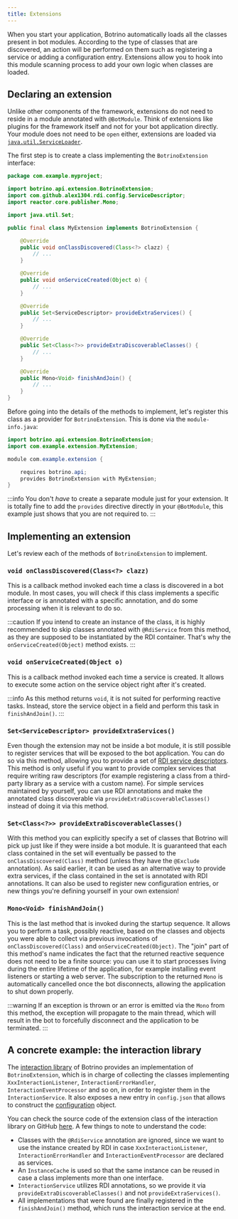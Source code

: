```yaml
---
title: Extensions
---
```


When you start your application, Botrino automatically loads all the classes present in bot modules. According to the type of classes that are discovered, an action will be performed on them such as registering a service or adding a configuration entry. Extensions allow you to hook into this module scanning process to add your own logic when classes are loaded.

## Declaring an extension

Unlike other components of the framework, extensions do not need to reside in a module annotated with `@BotModule`. Think of extensions like plugins for the framework itself and not for your bot application directly. Your module does not need to be `open` either, extensions are loaded via  [`java.util.ServiceLoader`](https://docs.oracle.com/en/java/javase/11/docs/api/java.base/java/util/ServiceLoader.html).

The first step is to create a class implementing the `BotrinoExtension` interface:

```java
package com.example.myproject;

import botrino.api.extension.BotrinoExtension;
import com.github.alex1304.rdi.config.ServiceDescriptor;
import reactor.core.publisher.Mono;

import java.util.Set;

public final class MyExtension implements BotrinoExtension {

    @Override
    public void onClassDiscovered(Class<?> clazz) {
        // ...
    }

    @Override
    public void onServiceCreated(Object o) {
        // ...
    }

    @Override
    public Set<ServiceDescriptor> provideExtraServices() {
        // ...
    }

    @Override
    public Set<Class<?>> provideExtraDiscoverableClasses() {
        // ...
    }

    @Override
    public Mono<Void> finishAndJoin() {
        // ...
    }
}
```

Before going into the details of the methods to implement, let's register this class as a provider for `BotrinoExtension`. This is done via the `module-info.java`:

```java
import botrino.api.extension.BotrinoExtension;
import com.example.extension.MyExtension;

module com.example.extension {

    requires botrino.api;
    provides BotrinoExtension with MyExtension;
}
```

:::info
You don't *have* to create a separate module just for your extension. It is totally fine to add the `provides` directive directly in your `@BotModule`, this example just shows that you are not required to.
:::

## Implementing an extension

Let's review each of the methods of `BotrinoExtension` to implement.

### `void onClassDiscovered(Class<?> clazz)`

This is a callback method invoked each time a class is discovered in a bot module. In most cases, you will check if this class implements a specific interface or is annotated with a specific annotation, and do some processing when it is relevant to do so.

:::caution
If you intend to create an instance of the class, it is highly recommended to skip classes annotated with `@RdiService` from this method, as they are supposed to be instantiated by the RDI container. That's why the `onServiceCreated(Object)` method exists.
:::

### `void onServiceCreated(Object o)`

This is a callback method invoked each time a service is created. It allows to execute some action on the service object right after it's created.

:::info
As this method returns `void`, it is not suited for performing reactive tasks. Instead, store the service object in a field and perform this task in `finishAndJoin()`.
:::

### `Set<ServiceDescriptor> provideExtraServices()`

Even though the extension may not be inside a bot module, it is still possible to register services that will be exposed to the bot application. You can do so via this method, allowing you to provide a set of [RDI service descriptors](https://alex1304.github.io/rdi/docs/service-descriptors). This method is only useful if you want to provide complex services that require writing raw descriptors (for example registering a class from a third-party library as a service with a custom name). For simple services maintained by yourself, you can use RDI annotations and make the annotated class discoverable via `provideExtraDiscoverableClasses()` instead of doing it via this method.

### `Set<Class<?>> provideExtraDiscoverableClasses()`

With this method you can explicitly specify a set of classes that Botrino will pick up just like if they were inside a bot module. It is guaranteed that each class contained in the set will eventually be passed to the `onClassDiscovered(Class)` method (unless they have the `@Exclude` annotation). As said earlier, it can be used as an alternative way to provide extra services, if the class contained in the set is annotated with RDI annotations. It can also be used to register new configuration entries, or new things you're defining yourself in your own extension!

### `Mono<Void> finishAndJoin()`

This is the last method that is invoked during the startup sequence. It allows you to perform a task, possibly reactive, based on the classes and objects you were able to collect via previous invocations of `onClassDiscovered(Class)` and `onServiceCreated(Object)`. The "join" part of this method's name indicates the fact that the returned reactive sequence does not need to be a finite source: you can use it to start processes living during the entire lifetime of the application, for example installing event listeners or starting a web server. The subscription to the returned `Mono` is automatically cancelled once the bot disconnects, allowing the application to shut down properly.

:::warning
If an exception is thrown or an error is emitted via the `Mono` from this method, the exception will propagate to the main thread, which will result in the bot to forcefully disconnect and the application to be terminated.
:::

## A concrete example: the interaction library

The [interaction library](../interaction-library/overview.md) of Botrino provides an implementation of `BotrinoExtension`, which is in charge of collecting the classes implementing `XxxInteractionListener`, `InteractionErrorHandler`, `InteractionEventProcessor` and so on, in order to register them in the `InteractionService`. It also exposes a new entry in `config.json` that allows to construct the [configuration](../interaction-library/configuration.md) object.

You can check the source code of the extension class of the interaction library on GitHub [here](https://github.com/Alex1304/botrino/blob/main/interaction/src/main/java/botrino/interaction/InteractionExtension.java). A few things to note to understand the code:
* Classes with the `@RdiService` annotation are ignored, since we want to use the instance created by RDI in case `XxxInteractionListener`, `InteractionErrorHandler` and `InteractionEventProcessor` are declared as services.
* An `InstanceCache` is used so that the same instance can be reused in case a class implements more than one interface.
* `InteractionService` utilizes RDI annotations, so we provide it via `provideExtraDiscoverableClasses()` and not `provideExtraServices()`.
* All implementations that were found are finally registered in the `finishAndJoin()` method, which runs the interaction service at the end.
